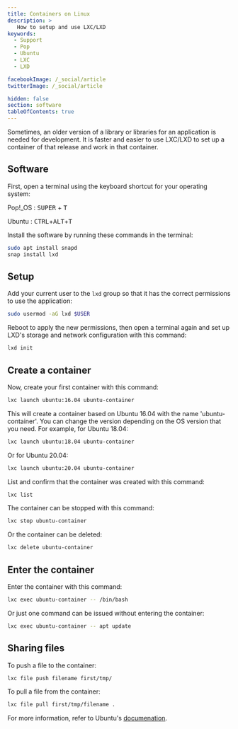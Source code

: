 ```yaml
---
title: Containers on Linux
description: >
   How to setup and use LXC/LXD
keywords:
  - Support
  - Pop
  - Ubuntu
  - LXC
  - LXD

facebookImage: /_social/article
twitterImage: /_social/article

hidden: false
section: software
tableOfContents: true
---
```


Sometimes, an older version of a library or libraries for an application is needed for development. It is faster and easier to use LXC/LXD to set up a container of that release and work in that container.

## Software

First, open a terminal using the keyboard shortcut for your operating system:

Pop!_OS : <kbd>SUPER</kbd> + <kbd>T</kbd>

Ubuntu : <kbd>CTRL</kbd>+<kbd>ALT</kbd>+<kbd>T</kbd>

Install the software by running these commands in the terminal:

```bash
sudo apt install snapd
snap install lxd
```

## Setup

Add your current user to the `lxd` group so that it has the correct permissions to use the application:

```bash
sudo usermod -aG lxd $USER
```

Reboot to apply the new permissions, then open a terminal again and set up LXD's storage and network configuration with this command:

```bash
lxd init
```

## Create a container

Now, create your first container with this command:

```bash
lxc launch ubuntu:16.04 ubuntu-container
```

This will create a container based on Ubuntu 16.04 with the name 'ubuntu-container'. You can change the version depending on the OS version that you need. For example, for Ubuntu 18.04:

```bash
lxc launch ubuntu:18.04 ubuntu-container
```

Or for Ubuntu 20.04:

```bash
lxc launch ubuntu:20.04 ubuntu-container
```

List and confirm that the container was created with this command:

```bash
lxc list
```

The container can be stopped with this command:

```bash
lxc stop ubuntu-container
```

Or the container can be deleted:

```bash
lxc delete ubuntu-container
```

## Enter the container

Enter the container with this command:

```bash
lxc exec ubuntu-container -- /bin/bash
```

Or just one command can be issued without entering the container:

```bash
lxc exec ubuntu-container -- apt update
```

## Sharing files

To push a file to the container:

```bash
lxc file push filename first/tmp/
```

To pull a file from the container:

```bash
lxc file pull first/tmp/filename .
```

For more information, refer to Ubuntu's [documenation](https://ubuntu.com/lxd).
